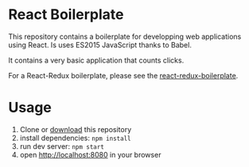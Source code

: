 # React Boilerplate
This repository contains a boilerplate for developping web applications using React. Is uses ES2015 JavaScript thanks to Babel.

It contains a very basic application that counts clicks.

For a React-Redux boilerplate, please see the [react-redux-boilerplate](https://github.com/j-nolan/react-redux-boilerplate).

# Usage

1. Clone or [download](https://github.com/j-nolan/react-redux-boilerplate/archive/master.zip) this repository
2. install dependencies: `npm install`
3. run dev server: `npm start`
4. open [http://localhost:8080](localhost:8080) in your browser
